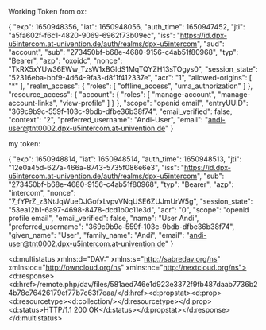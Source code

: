 Working Token from ox:

{
"exp": 1650948356,
"iat": 1650948056,
"auth_time": 1650947452,
"jti": "a5fa602f-f6c1-4820-9069-6962f73b09ec",
"iss": "https://id.dpx-u5intercom.at-univention.de/auth/realms/dpx-u5intercom",
"aud": "account",
"sub": "273450bf-b68e-4680-9156-c4ab51f80968",
"typ": "Bearer",
"azp": "oxoidc",
"nonce": "TkRX5xYUw36EWw_TzsW1xBGldS1MqTQYZH13sTOgys0",
"session_state": "52316eba-bbf9-4d64-9fa3-d8f1f412337e",
"acr": "1",
"allowed-origins": [
"*"
],
"realm_access": {
"roles": [
"offline_access",
"uma_authorization"
]
},
"resource_access": {
"account": {
"roles": [
"manage-account",
"manage-account-links",
"view-profile"
]
}
},
"scope": "openid email",
"entryUUID": "369c9b9c-559f-103c-9bdb-dfbe36b38f74",
"email_verified": false,
"context": "2",
"preferred_username": "Andi-User",
"email": "andi-user@tnt0002.dpx-u5intercom.at-univention.de"
}


my token:

{
"exp": 1650948814,
"iat": 1650948514,
"auth_time": 1650948513,
"jti": "12e0a45d-627a-466a-8743-5735f086e6e3",
"iss": "https://id.dpx-u5intercom.at-univention.de/auth/realms/dpx-u5intercom",
"sub": "273450bf-b68e-4680-9156-c4ab51f80968",
"typ": "Bearer",
"azp": "intercom",
"nonce": "7_fYPrZ_z3NtJqWueDJGofxLvpvVNqUSE6ZUJmUrW5g",
"session_state": "53ea12b1-6a97-4698-8478-dcd1b0c11e3d",
"acr": "0",
"scope": "openid profile email",
"email_verified": false,
"name": "User Andi",
"preferred_username": "369c9b9c-559f-103c-9bdb-dfbe36b38f74",
"given_name": "User",
"family_name": "Andi",
"email": "andi-user@tnt0002.dpx-u5intercom.at-univention.de"
}



<?xml version="1.0"?>
<d:multistatus xmlns:d="DAV:" xmlns:s="http://sabredav.org/ns" xmlns:oc="http://owncloud.org/ns" xmlns:nc="http://nextcloud.org/ns"><d:response><d:href>/remote.php/dav/files/581aed746e1d923e3372f9fb487daab7736b24b78c76426179ef77b7c63f7eaa/</d:href><d:propstat><d:prop><d:resourcetype><d:collection/></d:resourcetype></d:prop><d:status>HTTP/1.1 200 OK</d:status></d:propstat></d:response></d:multistatus>
